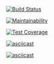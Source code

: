 [![Build Status](https://travis-ci.org/ramzesnic/project-lvl3-s456.svg?branch=master)](https://travis-ci.org/ramzesnic/project-lvl3-s456)

[![Maintainability](https://api.codeclimate.com/v1/badges/b232762afe1c4016dba2/maintainability)](https://codeclimate.com/github/ramzesnic/project-lvl3-s456/maintainability)

[![Test Coverage](https://api.codeclimate.com/v1/badges/b232762afe1c4016dba2/test_coverage)](https://codeclimate.com/github/ramzesnic/project-lvl3-s456/test_coverage)

[![asciicast](https://asciinema.org/a/N4N3bCnCQI3eSxZmzwv3zBwOr.svg)](https://asciinema.org/a/N4N3bCnCQI3eSxZmzwv3zBwOr)

[![asciicast](https://asciinema.org/a/z2rhSX1cnr2VYeNBsSZLavpZD.svg)](https://asciinema.org/a/z2rhSX1cnr2VYeNBsSZLavpZD)